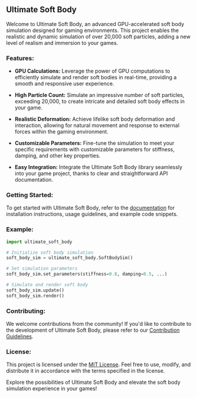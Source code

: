 
## Ultimate Soft Body

Welcome to Ultimate Soft Body, an advanced GPU-accelerated soft body simulation designed for gaming environments. This project enables the realistic and dynamic simulation of over 20,000 soft particles, adding a new level of realism and immersion to your games.

### Features:

- **GPU Calculations:** Leverage the power of GPU computations to efficiently simulate and render soft bodies in real-time, providing a smooth and responsive user experience.
  
- **High Particle Count:** Simulate an impressive number of soft particles, exceeding 20,000, to create intricate and detailed soft body effects in your game.

- **Realistic Deformation:** Achieve lifelike soft body deformation and interaction, allowing for natural movement and response to external forces within the gaming environment.

- **Customizable Parameters:** Fine-tune the simulation to meet your specific requirements with customizable parameters for stiffness, damping, and other key properties.

- **Easy Integration:** Integrate the Ultimate Soft Body library seamlessly into your game project, thanks to clear and straightforward API documentation.

### Getting Started:

To get started with Ultimate Soft Body, refer to the [documentation](#link-to-documentation) for installation instructions, usage guidelines, and example code snippets.

### Example:

```python
import ultimate_soft_body

# Initialize soft body simulation
soft_body_sim = ultimate_soft_body.SoftBodySim()

# Set simulation parameters
soft_body_sim.set_parameters(stiffness=0.8, damping=0.5, ...)

# Simulate and render soft body
soft_body_sim.update()
soft_body_sim.render()
```

### Contributing:

We welcome contributions from the community! If you'd like to contribute to the development of Ultimate Soft Body, please refer to our [Contribution Guidelines](#link-to-contribution-guidelines).

### License:

This project is licensed under the [MIT License](#link-to-license). Feel free to use, modify, and distribute it in accordance with the terms specified in the license.

Explore the possibilities of Ultimate Soft Body and elevate the soft body simulation experience in your games!
